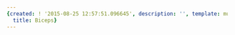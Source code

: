 ```yaml
---
{created: ! '2015-08-25 12:57:51.096645', description: '', template: muscle.html,
  title: Biceps}
---
```

